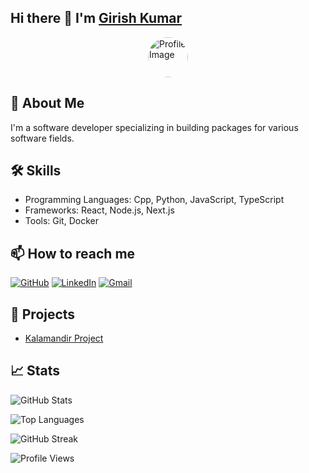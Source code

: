 ## Hi there 👋 I'm [Girish Kumar](<(https://github.com/Girish4489)>)

<a href="https://github.com/Girish4489" style="width: 100%; display:flex; align-items:center; justify-content: center;">
  <img src="https://github.com/Girish4489.png" width="64" height="64" alt="Profile Image" style="border-radius: 50%;">
</a>

## 🚀 About Me

I'm a software developer specializing in building packages for various software fields.

## 🛠 Skills

- Programming Languages: Cpp, Python, JavaScript, TypeScript
- Frameworks: React, Node.js, Next.js
- Tools: Git, Docker

## 📫 How to reach me

[![GitHub](https://img.shields.io/badge/GitHub-Girish4489-purple?style=flat-circle&logo=github)](https://github.com/Girish4489)
[![LinkedIn](https://img.shields.io/badge/LinkedIn-Girish%20Kumar-blue?style=flat-circle&logo=linkedin)](https://www.linkedin.com/in/girish-kumar-358098244)
[![Gmail](https://img.shields.io/badge/Gmail-Girish%20Kumar-red?style=flat-circle&logo=gmail)](mailto:girishkumar4489@gmail.com)

## 🌟 Projects

- [Kalamandir Project](https://github.com/Girish4489/klb)

## 📈 Stats

![GitHub Stats](https://github-readme-stats.vercel.app/api?username=Girish4489&show_icons=true&theme=dark)

![Top Languages](https://github-readme-stats.vercel.app/api/top-langs/?username=Girish4489&layout=compact&theme=dark)

![GitHub Streak](https://github-readme-streak-stats.herokuapp.com/?user=Girish4489&theme=dark)

![Profile Views](https://komarev.com/ghpvc/?username=Girish4489)
